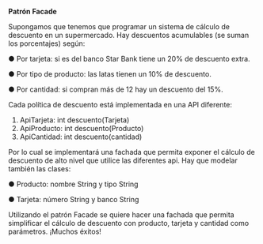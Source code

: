 **Patrón Facade**

Supongamos que tenemos que programar un sistema de cálculo de descuento en un supermercado.
Hay descuentos acumulables (se suman los porcentajes) según:

●	Por tarjeta: si es del banco Star Bank tiene un 20% de descuento extra.

●	Por tipo de producto: las latas tienen un 10% de descuento.

●	Por cantidad: si compran más de 12 hay un descuento del 15%.

Cada política de descuento está implementada en una API diferente:
1.	ApiTarjeta: int descuento(Tarjeta)
2.	ApiProducto: int descuento(Producto)
3.	ApiCantidad: int descuento(cantidad) 


Por lo cual se implementará una fachada que permita exponer el cálculo de descuento de alto nivel que utilice las diferentes api.
Hay que modelar también las clases: 

●	Producto: nombre String y tipo String

●	Tarjeta: número String y banco String

Utilizando el patrón Facade se quiere hacer una fachada que permita simplificar el cálculo de descuento con producto, tarjeta y cantidad como parámetros.
¡Muchos éxitos!
